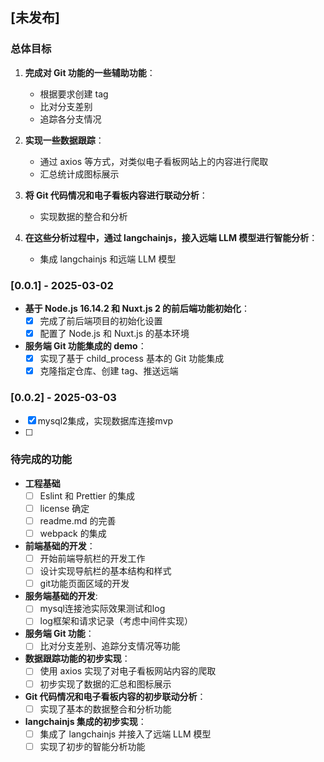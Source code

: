 ## [未发布]
### 总体目标
1. **完成对 Git 功能的一些辅助功能**：
   - 根据要求创建 tag
   - 比对分支差别
   - 追踪各分支情况

2. **实现一些数据跟踪**：
   - 通过 axios 等方式，对类似电子看板网站上的内容进行爬取
   - 汇总统计成图标展示

3. **将 Git 代码情况和电子看板内容进行联动分析**：
   - 实现数据的整合和分析

4. **在这些分析过程中，通过 langchainjs，接入远端 LLM 模型进行智能分析**：
   - 集成 langchainjs 和远端 LLM 模型

### [0.0.1] - 2025-03-02
- **基于 Node.js 16.14.2 和 Nuxt.js 2 的前后端功能初始化**：
  - [x] 完成了前后端项目的初始化设置
  - [x] 配置了 Node.js 和 Nuxt.js 的基本环境

- **服务端 Git 功能集成的 demo**：
  - [x] 实现了基于 child_process 基本的 Git 功能集成
  - [x] 克隆指定仓库、创建 tag、推送远端

### [0.0.2] - 2025-03-03
  - [x] mysql2集成，实现数据库连接mvp
  - [ ] 

### 待完成的功能
- **工程基础**
  - [ ] Eslint 和 Prettier 的集成
  - [ ] license 确定
  - [ ] readme.md 的完善
  - [ ] webpack 的集成

- **前端基础的开发**：
  - [ ] 开始前端导航栏的开发工作
  - [ ] 设计实现导航栏的基本结构和样式
  - [ ] git功能页面区域的开发

- **服务端基础的开发**:
  - [ ] mysql连接池实际效果测试和log
  - [ ] log框架和请求记录（考虑中间件实现） 

- **服务端 Git 功能**：
  - [ ] 比对分支差别、追踪分支情况等功能

- **数据跟踪功能的初步实现**：
  - [ ] 使用 axios 实现了对电子看板网站内容的爬取
  - [ ] 初步实现了数据的汇总和图标展示

- **Git 代码情况和电子看板内容的初步联动分析**：
  - [ ] 实现了基本的数据整合和分析功能

- **langchainjs 集成的初步实现**：
  - [ ] 集成了 langchainjs 并接入了远端 LLM 模型
  - [ ] 实现了初步的智能分析功能